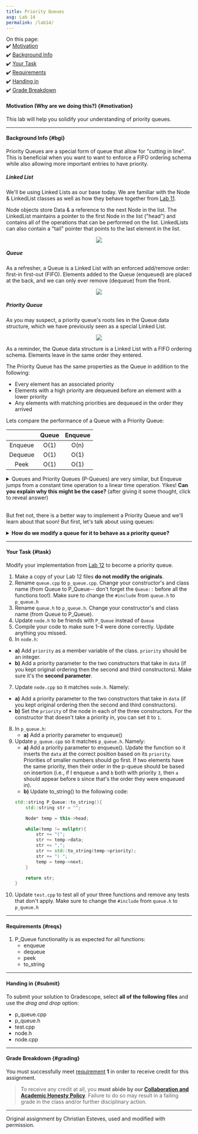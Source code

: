 ```yaml
---
title: Priority Queues
asg: Lab 14
permalink: /lab14/
---
```


On this page:  
✔️ [Motivation](#motivation)  
✔️ [Background Info](#bgi)  
✔️ [Your Task](#task)  
✔️ [Requirements](#reqs)  
✔️ [Handing in](#submit)  
✔️ [Grade Breakdown](#grading)

#### Motivation (Why are we doing this?) {#motivation}
This lab will help you solidify your understanding of priority queues.

---

#### Background Info {#bgi}

Priority Queues are a special form of queue that allow for "cutting in line". This is beneficial when you want to want to enforce a FIFO ordering schema while also allowing more important entries to have priority. 

##### Linked List

We'll be using Linked Lists as our base today. We are familiar with the Node & LinkedList classes as well as how they behave together from [Lab 11](/sm21/lab11).

Node objects store Data & a reference to the next Node in the list. The LinkedList maintains a pointer to the first Node in the list ("head") and contains all of the operations that can be performed on the list. LinkedLists can also contain a "tail" pointer that points to the last element in the list.

<p align="center">
  <img src="/sm21/labs/lab14/linked-list.png" />
</p>


##### Queue

As a refresher, a Queue is a Linked List with an enforced add/remove order: first-in first-out (FIFO). Elements added to the Queue (enqueued) are placed at the back, and we can only ever remove (dequeue) from the front.

<p align="center">
  <img src="/sm21/labs/lab14/queue.png" />
</p>


##### Priority Queue

As you may suspect, a priority queue's roots lies in the Queue data structure, which we have previously seen as a special Linked List.

<p align="center">
  <img src="/sm21/labs/lab14/priority-queue.jpg" />
</p>


As a reminder, the Queue data structure is a Linked List with a FIFO ordering schema. Elements leave in the same order they entered.

The Priority Queue has the same properties as the Queue in addition to the following:

- Every element has an associated priority
- Elements with a high priority are dequeued before an element with a lower priority
- Any elements with matching priorities are dequeued in the order they arrived 

Lets compare the performance of a Queue with a Priority Queue:

|         | Queue | Enqueue |
| :-----: | :---: | :-----: |
| Enqueue | O(1)  |  O(n)   |
| Dequeue | O(1)  |  O(1)   |
|  Peek   | O(1)  |  O(1)   |

<details>
    <summary>Queues and Priority Queues (P-Queues) are very similar, but Enqueue jumps from a constant time operation to a linear time operation. Yikes! <strong>Can you explain why this might be the case?</strong> (after giving it some thought, click to reveal answer)</summary>

    To insert elements into a P-Queue, we must iterate over the queue until we find the proper location. Worst cast would be adding an element with the lowest priority, so we would need to traverse the entire list.

</details>

<br>

But fret not, there is a better way to implement a Priority Queue and we'll learn about that soon! But first, let's talk about using queues:

<details>
    <summary><strong>How do we modify a queue for it to behave as a priority queue?</strong></summary>

    The only difference between a p-queue and a queue is in the ordering of elements: p-queues have a priority associated with each element, which determines its position in the p-queue.

    <ul>
        <li>Since elements have a priority associated with them, we need to modify our Node class so that they have a priority. </li>
        <li>Since an element's priority determines its position, we need to modify enqueue() so it accounts for priority upon inserting a node into the p-queue</li>
        <li>Since all elements now have a priority associated with them, we also want to modify to_string so we can get the full information of our p-queue when printing it. </li>
    </ul>

</details>

---

#### Your Task {#task}

Modify your implementation from [Lab 12](/sm21/lab12) to become a priority queue.

1. Make a copy of your Lab 12 files **do not modify the originals**.
2. Rename `queue.cpp` to `p_queue.cpp`. Change your constructor's and class name (from Queue to P_Queue-- don't forget the `Queue::` before all the functions too!). Make sure to change the `#include` from `queue.h` to `p_queue.h`
3. Rename `queue.h` to `p_queue.h`. Change your constructor's and class name (from Queue to P_Queue). 
4. Update `node.h` to be friends with `P_Queue` instead of `Queue`
5. Compile your code to make sure 1-4 were done correctly. Update anything you missed.
6. In `node.h`:
  - **a)** Add `priority` as a member variable of the class. `priority` should be an integer.
  - **b)** Add a priority parameter to the two constructors that take in `data` (if you kept original ordering then the second and third constructors). Make sure it's the **second parameter**.
7. Update `node.cpp` so it matches `node.h`. Namely:
  - **a)** Add a priority parameter to the two constructors that take in `data` (if you kept original ordering then the second and third constructors).
  - **b)** Set the `priority` of the node in each of the three constructors. For the constructor that doesn't take a priority in, you can set it to `1`.
8. In `p_queue.h`:
    - **a)** Add a priority parameter to enqueue() 
9. Update `p_queue.cpp` so it matches `p_queue.h`. Namely:
    - **a)** Add a priority parameter to enqueue(). Update the function so it inserts the `data` at the correct position based on its `priority`. Priorities of smaller numbers should go first. If two elements have the same priority, then their order in the p-queue should be based on insertion (i.e., if I enqueue `a` and `b` both with priority `3`, then `a` should appear before `b` since that's the order they were enqueued in).
    - **b)** Update to_string() to the following code:
    ```c++
    std::string P_Queue::to_string(){
        std::string str = "";

        Node* temp = this->head;

        while(temp != nullptr){
            str += "(";
            str += temp->data;
            str += ",";
            str += std::to_string(temp->priority);
            str += ") ";
            temp = temp->next;
        }

        return str;
    }
    ```
10. Update `test.cpp` to test all of your three functions and remove any tests that don't apply. Make sure to change the `#include` from `queue.h` to `p_queue.h`

---

#### Requirements {#reqs}  

1. P_Queue functionality is as expected for all functions:
    - enqueue
    - dequeue
    - peek
    - to_string

---

#### Handing in {#submit}
To submit your solution to Gradescope, select **all of the following files** and use the *drag and drop* option:
- p_queue.cpp
- p_queue.h
- test.cpp
- node.h
- node.cpp

---

#### Grade Breakdown {#grading}
You must successfully meet [requirement](#reqs) **1** in order to receive credit for this assignment.

> To receive any credit at all, you **must abide by our [Collaboration and Academic Honesty Policy](/sm21/policies/#integrity)**. Failure to do so may result in a failing grade in the class and/or further disciplinary action.

---

Original assignment by Christian Esteves, used and modified with permission.

